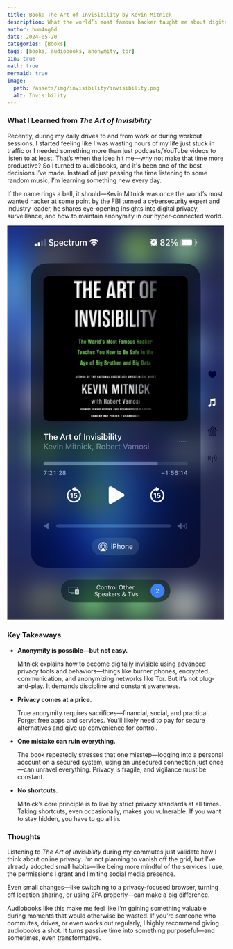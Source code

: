 ```yaml
---
title: Book: The Art of Invisibility by Kevin Mitnick
description: What the world’s most famous hacker taught me about digital privacy, online anonymity, and why it all matters more than ever.
author: hum4ng0d
date: 2024-05-20
categories: [Books]
tags: [books, audiobooks, anonymity, tor]
pin: true
math: true
mermaid: true
image:
  path: /assets/img/invisibility/invisibility.png
  alt: Invisibility
---
```


### What I Learned from *The Art of Invisibility*

Recently, during my daily drives to and from work or during workout sessions, I started feeling like I was wasting hours of my life just stuck in traffic or I needed something more than just podcasts/YouTube videos to listen to at least. That’s when the idea hit me—why not make that time more productive? So I turned to audiobooks, and it's been one of the best decisions I’ve made. Instead of just passing the time listening to some random music, I’m learning something new every day. 

If the name rings a bell, it should—Kevin Mitnick was once the world’s most wanted hacker at some point by the FBI turned a cybersecurity expert and industry leader, he shares eye-opening insights into digital privacy, surveillance, and how to maintain anonymity in our hyper-connected world.

![audiobook](/assets/img/invisibility/audiobook.png)

### Key Takeaways

- **Anonymity is possible—but not easy.**
    
    Mitnick explains how to become digitally invisible using advanced privacy tools and behaviors—things like burner phones, encrypted communication, and anonymizing networks like Tor. But it’s not plug-and-play. It demands discipline and constant awareness.
    
- **Privacy comes at a price.**
    
    True anonymity requires sacrifices—financial, social, and practical. Forget free apps and services. You’ll likely need to pay for secure alternatives and give up convenience for control.
    
- **One mistake can ruin everything.**
    
    The book repeatedly stresses that one misstep—logging into a personal account on a secured system, using an unsecured connection just once—can unravel everything. Privacy is fragile, and vigilance must be constant.
    
- **No shortcuts.**
    
    Mitnick’s core principle is to live by strict privacy standards at all times. Taking shortcuts, even occasionally, makes you vulnerable. If you want to stay hidden, you have to go all in.
    

### Thoughts

Listening to *The Art of Invisibility* during my commutes just validate how I think about online privacy. I’m not planning to vanish off the grid, but I’ve already adopted small habits—like being more mindful of the services I use, the permissions I grant and limiting social media presence.

Even small changes—like switching to a privacy-focused browser, turning off location sharing, or using 2FA properly—can make a big difference.

Audiobooks like this make me feel like I’m gaining something valuable during moments that would otherwise be wasted. If you’re someone who commutes, drives, or even works out regularly, I highly recommend giving audiobooks a shot. It turns passive time into something purposeful—and sometimes, even transformative.
